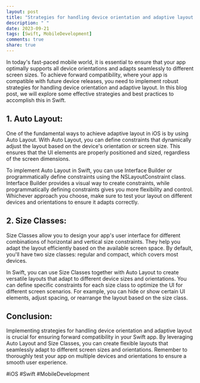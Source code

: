 ```yaml
---
layout: post
title: "Strategies for handling device orientation and adaptive layout in Swift for forward compatibility"
description: " "
date: 2023-09-21
tags: [Swift, MobileDevelopment]
comments: true
share: true
---
```


In today's fast-paced mobile world, it is essential to ensure that your app optimally supports all device orientations and adapts seamlessly to different screen sizes. To achieve forward compatibility, where your app is compatible with future device releases, you need to implement robust strategies for handling device orientation and adaptive layout. In this blog post, we will explore some effective strategies and best practices to accomplish this in Swift.

## 1. Auto Layout:

One of the fundamental ways to achieve adaptive layout in iOS is by using Auto Layout. With Auto Layout, you can define constraints that dynamically adjust the layout based on the device's orientation or screen size. This ensures that the UI elements are properly positioned and sized, regardless of the screen dimensions.

To implement Auto Layout in Swift, you can use Interface Builder or programmatically define constraints using the NSLayoutConstraint class. Interface Builder provides a visual way to create constraints, while programmatically defining constraints gives you more flexibility and control. Whichever approach you choose, make sure to test your layout on different devices and orientations to ensure it adapts correctly.

## 2. Size Classes:

Size Classes allow you to design your app's user interface for different combinations of horizontal and vertical size constraints. They help you adapt the layout efficiently based on the available screen space. By default, you'll have two size classes: regular and compact, which covers most devices.

In Swift, you can use Size Classes together with Auto Layout to create versatile layouts that adapt to different device sizes and orientations. You can define specific constraints for each size class to optimize the UI for different screen scenarios. For example, you can hide or show certain UI elements, adjust spacing, or rearrange the layout based on the size class.

## Conclusion:

Implementing strategies for handling device orientation and adaptive layout is crucial for ensuring forward compatibility in your Swift app. By leveraging Auto Layout and Size Classes, you can create flexible layouts that seamlessly adapt to different screen sizes and orientations. Remember to thoroughly test your app on multiple devices and orientations to ensure a smooth user experience.

#iOS #Swift #MobileDevelopment